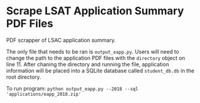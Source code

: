 # Scrape LSAT Application Summary PDF Files

PDF scrapper of LSAC application summary.

The only file that needs to be ran is `output_eapp.py`.  Users will need to change the path to the application PDF files with the `directory` object on line 11.  After chaning the directory and running the file, application information will be placed into a SQLite database called `student_db.db` in the root directory.

To run program: `python output_eapp.py --2018 --sql 'applications/eapp_2018.zip'`
